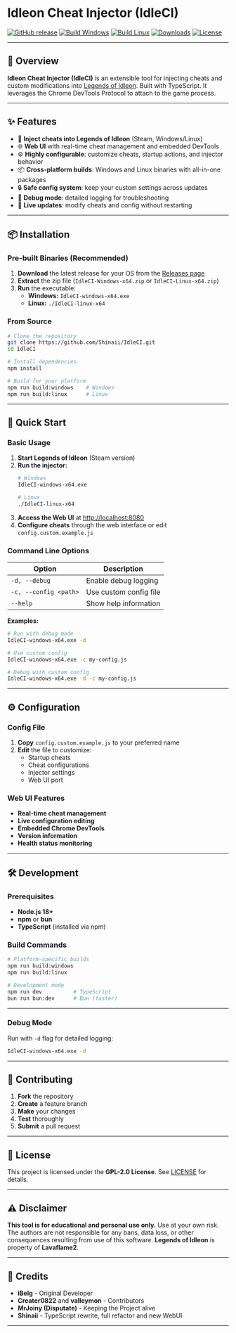 # Idleon Cheat Injector (IdleCI)

[![GitHub release](https://img.shields.io/github/v/release/Shinaii/IdleCI?style=for-the-badge)](https://github.com/Shinaii/IdleCI/releases)
[![Build Windows](https://img.shields.io/badge/build-windows-blue?style=for-the-badge&logo=windows)](https://github.com/Shinaii/IdleCI/actions)
[![Build Linux](https://img.shields.io/badge/build-linux-yellow?style=for-the-badge&logo=linux)](https://github.com/Shinaii/IdleCI/actions)
[![Downloads](https://img.shields.io/github/downloads/Shinaii/IdleCI/total?style=for-the-badge)](https://github.com/Shinaii/IdleCI/releases)
[![License](https://img.shields.io/badge/license-GPL--2.0-red?style=for-the-badge)](LICENSE)

---

## 🚀 Overview

**Idleon Cheat Injector (IdleCI)** is an extensible tool for injecting cheats and custom modifications into [Legends of Idleon](https://www.legendsofidleon.com/). Built with TypeScript. It leverages the Chrome DevTools Protocol to attach to the game process.

---

## ✨ Features

- 🎯 **Inject cheats into Legends of Idleon** (Steam, Windows/Linux)
- 🌐 **Web UI** with real-time cheat management and embedded DevTools
- ⚙️ **Highly configurable**: customize cheats, startup actions, and injector behavior
- 📦 **Cross-platform builds**: Windows and Linux binaries with all-in-one packages
- 🔒 **Safe config system**: keep your custom settings across updates
- 🐛 **Debug mode**: detailed logging for troubleshooting
- 🔄 **Live updates**: modify cheats and config without restarting

---

## 📦 Installation

### Pre-built Binaries (Recommended)

1. **Download** the latest release for your OS from the [Releases page](https://github.com/Shinaii/IdleCI/releases)
2. **Extract** the zip file (`IdleCI-Windows-x64.zip` or `IdleCI-Linux-x64.zip`)
3. **Run** the executable:
   - **Windows:** `IdleCI-windows-x64.exe`
   - **Linux:** `./IdleCI-linux-x64`

### From Source

```bash
# Clone the repository
git clone https://github.com/Shinaii/IdleCI.git
cd IdleCI

# Install dependencies
npm install

# Build for your platform
npm run build:windows    # Windows
npm run build:linux      # Linux
```

---

## 🚀 Quick Start

### Basic Usage

1. **Start Legends of Idleon** (Steam version)
2. **Run the injector:**
   ```bash
   # Windows
   IdleCI-windows-x64.exe
   
   # Linux
   ./IdleCI-linux-x64
   ```
3. **Access the Web UI** at [http://localhost:8080](http://localhost:8080)
4. **Configure cheats** through the web interface or edit `config.custom.example.js`

### Command Line Options

| Option | Description |
|--------|-------------|
| `-d, --debug` | Enable debug logging |
| `-c, --config <path>` | Use custom config file |
| `--help` | Show help information |

**Examples:**
```bash
# Run with debug mode
IdleCI-windows-x64.exe -d

# Use custom config
IdleCI-windows-x64.exe -c my-config.js

# Debug with custom config
IdleCI-windows-x64.exe -d -c my-config.js
```

---

## ⚙️ Configuration

### Config File

1. **Copy** `config.custom.example.js` to your preferred name
2. **Edit** the file to customize:
   - Startup cheats
   - Cheat configurations
   - Injector settings
   - Web UI port

### Web UI Features

- **Real-time cheat management**
- **Live configuration editing**
- **Embedded Chrome DevTools**
- **Version information**
- **Health status monitoring**

---

## 🛠️ Development

### Prerequisites

- **Node.js 18+**
- **npm** or **bun**
- **TypeScript** (installed via npm)

### Build Commands

```bash
# Platform-specific builds
npm run build:windows
npm run build:linux

# Development mode
npm run dev          # TypeScript
bun run bun:dev      # Bun (faster)
```


---

### Debug Mode

Run with `-d` flag for detailed logging:
```bash
IdleCI-windows-x64.exe -d
```

---

## 🤝 Contributing

1. **Fork** the repository
2. **Create** a feature branch
3. **Make** your changes
4. **Test** thoroughly
5. **Submit** a pull request


---

## 📄 License

This project is licensed under the **GPL-2.0 License**. See [LICENSE](LICENSE) for details.

---

## ⚠️ Disclaimer

**This tool is for educational and personal use only.** Use at your own risk. The authors are not responsible for any bans, data loss, or other consequences resulting from use of this software. **Legends of Idleon** is property of **Lavaflame2**.

---

## 🙏 Credits

- **iBelg** - Original Developer
- **Creater0822** and **valleymon** - Contributors
- **MrJoiny (Disputate)** - Keeping the Project alive
- **Shinaii** - TypeScript rewrite, full refactor and new WebUI

---
